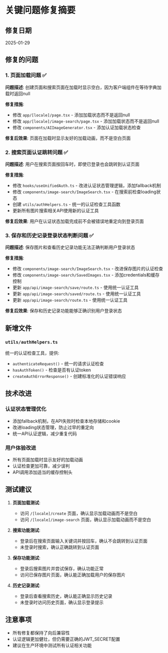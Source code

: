 # 关键问题修复摘要

## 修复日期
2025-01-29

## 修复的问题

### 1. 页面加载问题 ✅
**问题描述**: 创建页面和搜索页面在加载时显示空白，因为客户端组件在等待字典加载时返回null

**修复措施**:
- 修改 `app/[locale]/page.tsx` - 添加加载状态而不是返回null
- 修改 `app/[locale]/image-search/page.tsx` - 添加加载状态而不是返回null  
- 修改 `components/AIImageGenerator.tsx` - 添加认证加载状态检查

**修复后效果**: 页面在加载时显示友好的加载动画，而不是空白页面

### 2. 搜索页面认证跳转问题 ✅
**问题描述**: 用户在搜索页面按回车时，即使已登录也会跳转到认证页面

**修复措施**:
- 修改 `hooks/useUnifiedAuth.ts` - 改进认证状态管理逻辑，添加fallback机制
- 修改 `components/image-search/ImageSearch.tsx` - 在搜索前检查loading状态
- 创建 `utils/authHelpers.ts` - 统一的认证检查工具函数
- 更新所有图片搜索相关API使用新的认证工具

**修复后效果**: 用户在认证状态加载完成前不会被错误地重定向到登录页面

### 3. 保存和历史记录登录状态判断问题 ✅
**问题描述**: 保存图片和查看历史记录功能无法正确判断用户登录状态

**修复措施**:
- 修改 `components/image-search/ImageSearch.tsx` - 改进保存图片的认证检查
- 修改 `components/image-search/SavedImages.tsx` - 添加credentials和缓存控制
- 更新 `app/api/image-search/save/route.ts` - 使用统一认证工具
- 更新 `app/api/image-search/saved/route.ts` - 使用统一认证工具
- 更新 `app/api/image-search/route.ts` - 使用统一认证工具

**修复后效果**: 保存和历史记录功能能够正确识别用户登录状态

## 新增文件

### `utils/authHelpers.ts`
统一的认证检查工具，提供:
- `authenticateRequest()` - 统一的请求认证检查
- `hasAuthToken()` - 检查是否有认证token
- `createAuthErrorResponse()` - 创建标准化的认证错误响应

## 技术改进

### 认证状态管理优化
- 添加fallback机制，在API失败时检查本地存储和cookie
- 改进loading状态管理，防止过早的重定向
- 统一API认证逻辑，减少重复代码

### 用户体验改进
- 所有页面加载时显示友好的加载动画
- 认证检查更加可靠，减少误判
- API调用添加适当的缓存控制头

## 测试建议

1. **页面加载测试**:
   - 访问 `/[locale]/create` 页面，确认显示加载动画而不是空白
   - 访问 `/[locale]/image-search` 页面，确认显示加载动画而不是空白

2. **搜索功能测试**:
   - 登录后在搜索页面输入关键词并按回车，确认不会跳转到认证页面
   - 未登录时搜索，确认正确跳转到认证页面

3. **保存功能测试**:
   - 登录后搜索图片并尝试保存，确认功能正常
   - 访问已保存图片页面，确认能正确加载用户的保存图片

4. **历史记录测试**:
   - 登录后查看搜索历史，确认能正确显示历史记录
   - 未登录时访问历史页面，确认显示登录提示

## 注意事项

- 所有修复都保持了向后兼容性
- 认证逻辑更加健壮，但仍需要正确的JWT_SECRET配置
- 建议在生产环境中测试所有认证相关功能